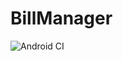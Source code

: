 # BillManager
![Android CI](https://github.com/sununvl/BillManager/workflows/Android%20CI/badge.svg)